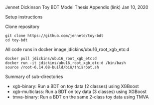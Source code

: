 Jennet Dickinson
Toy BDT Model
Thesis Appendix (link)
Jan 10, 2020

Setup instructions

Clone repository
```
git clone https://github.com/jennetd/toy-bdt
cd toy-bdt
```

All code runs in docker image jdickins/ubu16_root_xgb_etc:d
```
docker pull jdickins/ubu16_root_xgb_etc:d
docker run -it jdickins/ubu16_root_xgb_etc:d /bin/bash
source /root-6.14.08-build/bin/thisroot.sh
```

Summary of sub-directories
* xgb-binary: Run a BDT on toy data (2 classes) using XGBoost
* xgb-multiclass: Run a BDT on toy data (3 classes) using XGBoost
* tmva-binary: Run a BDT on the same 2-class toy data using TMVA

